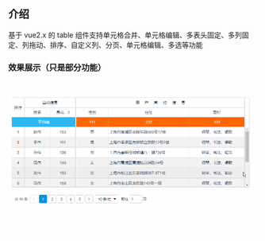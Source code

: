 
## 介绍
基于 vue2.x 的 table 组件支持单元格合并、单元格编辑、多表头固定、多列固定、列拖动、排序、自定义列、分页、单元格编辑、多选等功能


### 效果展示（只是部分功能）
![vue-easytable](../images/vue-easytable.gif)


